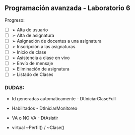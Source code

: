 ## Programación avanzada - Laboratorio 6

Progreso:

- [ ] ➢ Alta de usuario
- [ ] ➢ Alta de asignatura
- [ ] ➢ Asignación de docentes a una asignatura
- [ ] ➢ Inscripción a las asignaturas
- [ ] ➢ Inicio de clase
- [ ] ➢ Asistencia a clase en vivo
- [ ] ➢ Envío de mensaje
- [ ] ➢ Eliminación de asignatura
- [ ] ➢ Listado de Clases

### DUDAS:

- Id generadas automaticamente - DtIniciarClaseFull

- Habilitados - DtIniciarMonitoreo

- VA o NO VA - DtAsistir

- virtual ~Perfil() / ~Clase()
